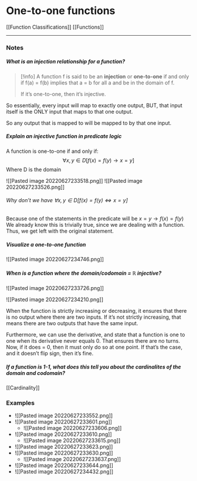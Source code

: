 # One-to-one functions

[[Function Classifications]]
[[Functions]]

---

### Notes

##### What is an injection relationship for a function?

>[!info]
>A function f is said to be an **injection** or **one-to-one** if and only if f(a) = f(b) implies that a = b for all a and be in the domain of f.
>
>If it’s one-to-one, then it’s injective. 

So essentially, every input will map to exactly one output, BUT, that input itself is the ONLY input that maps to that one output. 

So any output that is mapped to will be mapped to by that one input. 




##### Explain an injective function in predicate logic

A function is one-to-one if and only if:
$$\forall x, y \in D [f(x) = f(y) \to x =y]$$
Where D is the domain

![[Pasted image 20220627233518.png]]
![[Pasted image 20220627233526.png]]


###### Why don’t we have  $\forall x, y \in D [f(x) = f(y) \iff x =y]$
Because one of the statements in the predicate will be
$x =y \to f(x) = f(y)$ 
We already know this is trivially true, since we are dealing with a function. Thus, we get left with the original statement. 


##### Visualize a one-to-one function
![[Pasted image 20220627234746.png]]


##### When is a function where the domain/codomain = $\mathbb{R}$ injective?

![[Pasted image 20220627233726.png]]

![[Pasted image 20220627234210.png]]


When the function is strictly increasing or decreasing, it ensures that there is no output where there are two inputs. 
If it’s not strictly increasing, that means there are two outputs that have the same input. 

Furthermore, we can use the derivative, and state that a function is one to one when its derivative never equals 0. That ensures there are no turns. 
Now, if it does = 0, then it must only do so at one point. If that’s the case, and it doesn’t flip sign, then it’s fine. 



##### If a function is 1-1, what does this tell you about the cardinalites of the domain and codomain? 
[[Cardinality]]

### Examples
- ![[Pasted image 20220627233552.png]]
- ![[Pasted image 20220627233601.png]]
	- ![[Pasted image 20220627233606.png]]
- ![[Pasted image 20220627233610.png]]
	- ![[Pasted image 20220627233615.png]]
- ![[Pasted image 20220627233623.png]]
- ![[Pasted image 20220627233630.png]]
	- ![[Pasted image 20220627233637.png]]
- ![[Pasted image 20220627233644.png]]
- ![[Pasted image 20220627234432.png]]